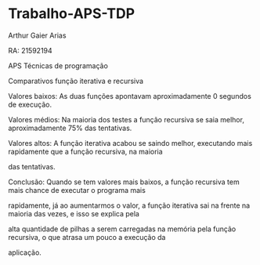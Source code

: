 # Trabalho-APS-TDP
<p>Arthur Gaier Arias</p> <p> RA: 21592194</p>

<p>APS Técnicas de programação</p>
<p>Comparativos função iterativa e recursiva</p>


<p>Valores baixos: As duas funções apontavam aproximadamente 0 segundos de execução.</p>


<p>Valores médios: Na maioria dos testes a função recursiva se saia melhor, aproximadamente 75% das tentativas.</p>


<p>Valores altos: A função iterativa acabou se saindo melhor, executando mais rapidamente que a função recursiva, na maioria</p> 
<p>das tentativas.</p>


<p>Conclusão: Quando se tem valores mais baixos, a função recursiva tem mais chance de executar o programa mais</p>
<p>rapidamente, já ao aumentarmos o valor, a função iterativa sai na frente na maioria das vezes, e isso se explica pela</p>
<p>alta quantidade de pilhas a serem carregadas na memória pela função recursiva, o que atrasa um pouco a execução da</p>
<p>aplicação.</p>
